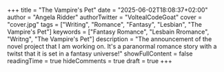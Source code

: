 +++
title = "The Vampire's Pet"
date = "2025-06-02T18:08:37+02:00"
author = "Angela Ridder"
authorTwitter = "VoltealCodeGoat"
cover = "cover.jpg"
tags = ["Writing", "Romance", "Fantasy", "Lesbian", "The Vampire's Pet"]
keywords = ["Fantasy Romance", "Lesbain Rromance", "Writng", "The Vampire's Pet"]
description = "The announcement of the novel project that I am working on. It's a paranormal romance story with a twitst that it is set in a fantasy universe!"
showFullContent = false
readingTime = true
hideComments = true
draft = true
+++

##
